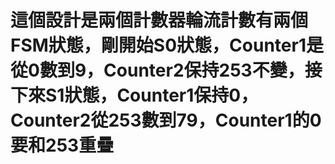 # 這個設計是兩個計數器輪流計數有兩個FSM狀態，剛開始S0狀態，Counter1是從0數到9，Counter2保持253不變，接下來S1狀態，Counter1保持0，Counter2從253數到79，Counter1的0要和253重疊
